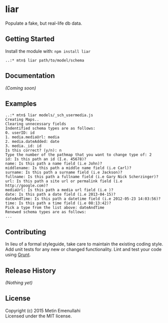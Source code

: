 # liar

Populate a fake, but real-life db data.

## Getting Started
Install the module with: `npm install liar`

```shell
..:* mtn$ liar path/to/model/schema
```

## Documentation
_(Coming soon)_

## Examples
```shell
..:* mtn$ liar models/_sch_usermedia.js 
Creating Maps..
Clearing unnecessary fields
Indentified schema types are as follows: 
0. userID: id
1. media.mediaUrl: media
2. media.dateAdded: date
3. media._id: id
Is this correct? (y/n): n
Type the number of the pathmap that you want to change type of: 2
id: Is this path an id (I.e. 45678)?
name: Is this path a name field (i.e John)?
middlename: Is this path a middle name field (i.e Carl)?
surname: Is this path a surname field (i.e Jackson)?
fullname: Is this path a fullname field (i.e Gary Nick Scherzinger)?
url: Is this path a site url or permalink field (i.e http://google.com)?
mediaUrl: Is this path a media url field (i.e )?
date: Is this path a date field (i.e 2013-04-15)?
dateAndTime: Is this path a datetime field (i.e 2012-05-23 14:03:56)?
time: Is this path a time field (i.e 08:13:42)?
Pick a type from the list above: dateAndTime
Renewed schema types are as follows:
...
```

## Contributing
In lieu of a formal styleguide, take care to maintain the existing coding style. Add unit tests for any new or changed functionality. Lint and test your code using [Grunt](http://gruntjs.com/).

## Release History
_(Nothing yet)_

## License
Copyright (c) 2015 Metin Emenullahi  
Licensed under the MIT license.
